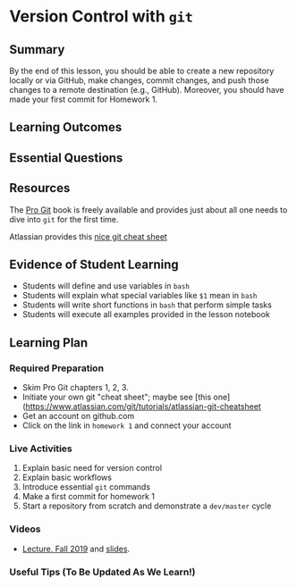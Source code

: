 <!--
This "lecture" or "lesson" template is adapted from the one provided here:
 http://www.buffalo.edu/ubcei/enhance/teaching/lesson-planning.html
Although the page produced from this is learner-facing, some of the
lesson plan structure
-->

# Version Control with `git`                                                            

## Summary

<!--
Short description of the lesson.
-->

By the end of this lesson, you should be able to create a new repository
locally or via GitHub, make changes, commit changes, and push those changes
to a remote destination (e.g., GitHub). Moreover, you should have made
your first commit for Homework 1.

<!--
********* STAGE 1 - DESIRED RESULTS ********************************************
-->

## Learning Outcomes

<!--
      What course goals or outcomes will this lesson address?
-->



## Essential Questions

<!--
      What question(s) will your students be able to answer by the end of
      instruction?
-->

## Resources

<!--
      What resources can be made available to your student to support their
      active learning?
      What formats are best suited to complement your course material?
-->

The [Pro Git](https://git-scm.com/book/en/v2) book is freely available and
provides just about all one needs to dive into `git` for the first time.

Atlassian provides this [nice git cheat sheet](https://www.atlassian.com/git/tutorials/atlassian-git-cheatsheet)

<!--
********* STAGE 2 - ASSESSMENT EVIDENCE ****************************************
-->

##  Evidence of Student Learning

<!--
      How will you assess students’ prior knowledge?
      What criteria will be used to assess student performance?
      What evidence will be collected to demonstrate achievement?
      How will students reflect and self-assess their learning?
-->

  - Students will define and use variables in `bash`
  - Students will explain what special variables like `$1` mean in `bash`
  - Students will write short functions in `bash` that perform simple
    tasks
  - Students will execute all examples provided in the lesson notebook


<!--
********* STAGE 3 - LEARNING PLAN ****************************************
-->


## Learning Plan

<!--
List the steps in chronological order to create a timeline of what
will occur in your lesson.

Consider how each of the components below will be included in your
lesson if applicable:

   - Anticipatory Sets/Hooks
       * How will you introduce the material and capture their attention?
   - Teacher Modeling
       * What instructional content and techniques will be incorporated
         into this lesson?
   - Guided Practice
       * How will you scaffold information for your students?
       * How will collaborative learning be used?
   - Learning Activities
       * How will students actively engage with the material?
       * How will students work towards achievement of the learning outcomes?
   - Independent Practice
       * How will students show evidence of learning?
   - Reflection
       * What have you learned about your teaching and content covered in this unit?
       * What changes or adjustments could you make?
       * What were the strongest features of your unit?
       * What are your overall reflections in the course to this point?
   - Conclusion and Preview
       * What should students take away from this lesson?
       * What will happen next? Why?
-->

### Required Preparation

  - Skim Pro Git chapters 1, 2, 3.
  - Initiate your own git "cheat sheet"; maybe see [this one](https://www.atlassian.com/git/tutorials/atlassian-git-cheatsheet
  - Get an account on github.com
  - Click on the link in `homework 1` and connect your account



### Live Activities

  1. Explain basic need for version control
  2. Explain basic workflows
  3. Introduce essential `git` commands
  4. Make a first commit for homework 1
  5. Start a repository from scratch and demonstrate a `dev/master` cycle

### Videos

 - [Lecture, Fall 2019](https://mediasite.k-state.edu/mediasite/Play/cdd5ffaefda94db099862785b7b2263b1d)
   and [slides](https://github.com/robertsj/me701/blob/f2020/lectures/VersionControlWithGit.ipynb).


### Useful Tips (To Be Updated As We Learn!)


<!--  

NOTES  




-->
